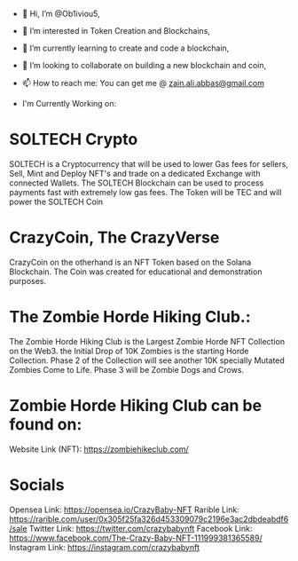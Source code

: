 - 👋 Hi, I’m @Ob1iviou5,
- 👀 I’m interested in Token Creation and Blockchains,
- 🌱 I’m currently learning to create and code a blockchain,
- 💞️ I’m looking to collaborate on building a new blockchain and coin,
- 📫 How to reach me: You can get me @ zain.ali.abbas@gmail.com

- I'm Currently Working on:
# SOLTECH Crypto
SOLTECH is a Cryptocurrency that will be used to lower Gas fees for sellers, Sell, Mint and Deploy NFT's and trade on a dedicated Exchange with connected Wallets.
The SOLTECH Blockchain can be used to process payments fast with extremely low gas fees. The Token will be TEC and will power the SOLTECH Coin

# CrazyCoin, The CrazyVerse
CrazyCoin on the otherhand is an NFT Token based on the Solana Blockchain. The Coin was created for educational and demonstration purposes.

# The Zombie Horde Hiking Club.:
The Zombie Horde Hiking Club is the Largest Zombie Horde NFT Collection on the Web3. the Initial Drop of 10K Zombies is the starting Horde Collection. 
Phase 2 of the Collection will see another 10K specially Mutated Zombies Come to Life.
Phase 3 will be Zombie Dogs and Crows.

# Zombie Horde Hiking Club can be found on:
Website Link (NFT): https://zombiehikeclub.com/

# Socials
Opensea Link: https://opensea.io/CrazyBaby-NFT
Rarible Link: https://rarible.com/user/0x305f25fa326d453309079c2196e3ac2dbdeabdf6/sale
Twitter Link: https://twitter.com/crazybabynft
Facebook Link: https://www.facebook.com/The-Crazy-Baby-NFT-111999381365589/
Instagram Link: https://instagram.com/crazybabynft



<!---
Ob1iviou5/Ob1iviou5 is a ✨ special ✨ repository because its `README.md` (this file) appears on your GitHub profile.
You can click the Preview link to take a look at your changes.
--->
